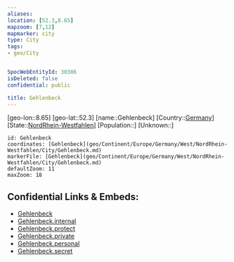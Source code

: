 ```yaml
---
aliases: 
location: [52.3,8.65]
mapzoom: [7,12] 
mapmarker: city 
type: City
tags:
- geo/City


SpocWebEntityId: 30386
isDeleted: false
confidential: public

title: Gehlenbeck
---
```

[geo-lon::8.65]
[geo-lat::52.3]
[name::Gehlenbeck]
[Country::[Germany](geo/Continent/Europe/Germany.md)]
[State::[NordRhein-Westfahlen](NordRhein-Westfahlen)]
[Population::]
[Unknown::]


```leaflet
id: Gehlenbeck
coordinates: [Gehlenbeck](geo/Continent/Europe/Germany/West/NordRhein-Westfahlen/City/Gehlenbeck.md)
markerFile: [Gehlenbeck](geo/Continent/Europe/Germany/West/NordRhein-Westfahlen/City/Gehlenbeck.md)
defaultZoom: 11 
maxZoom: 18
```


## Confidential Links & Embeds: 
- [Gehlenbeck](../../../../../../../../_public/geo/Continent/Europe/Germany/West/NordRhein-Westfahlen/City/Gehlenbeck.md) 
- [Gehlenbeck.internal](../../../../../../../../_internal/geo/Continent/Europe/Germany/West/NordRhein-Westfahlen/City/Gehlenbeck.internal.md) 
- [Gehlenbeck.protect](../../../../../../../../_protect/geo/Continent/Europe/Germany/West/NordRhein-Westfahlen/City/Gehlenbeck.protect.md) 
- [Gehlenbeck.private](../../../../../../../../_private/geo/Continent/Europe/Germany/West/NordRhein-Westfahlen/City/Gehlenbeck.private.md) 
- [Gehlenbeck.personal](../../../../../../../../_personal/geo/Continent/Europe/Germany/West/NordRhein-Westfahlen/City/Gehlenbeck.personal.md) 
- [Gehlenbeck.secret](../../../../../../../../_secret/geo/Continent/Europe/Germany/West/NordRhein-Westfahlen/City/Gehlenbeck.secret.md) 
